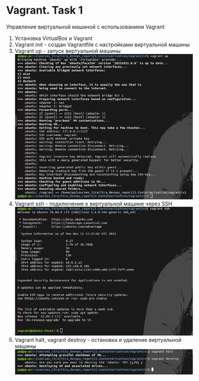 # Vagrant. Task 1
Управление виртуальной машиной с использованием Vagrant

1. Установка VirtualBox и Vagrant
2. Vagrant init - создан Vagrantfile с настройками виртуальной машины
3. Vagrant up - запуск виртуальной машины
![alt text](./images/up.png)
4. Vagrant ssh - подключение к виртуальной машине через SSH
![alt text](./images/ssh.png)
5. Vagrant halt, vagrant destroy - остановка и удаление виртуальной машины
![alt text](./images/halt_destroy.png)



